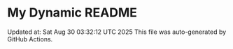 # My Dynamic README
Updated at: Sat Aug 30 03:32:12 UTC 2025
This file was auto-generated by GitHub Actions.
